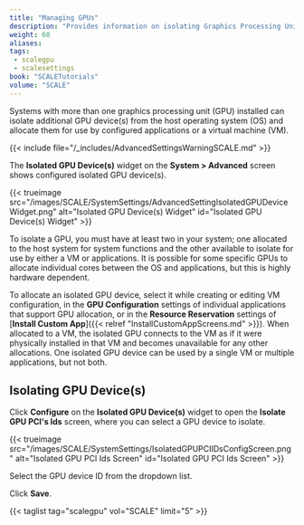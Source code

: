 ```yaml
---
title: "Managing GPUs"
description: "Provides information on isolating Graphics Processing Units (GPUs) installed in your system."
weight: 60
aliases:
tags:
 - scalegpu
 - scalesettings
book: "SCALETutorials"
volume: "SCALE"
---
```


Systems with more than one graphics processing unit (GPU) installed can isolate additional GPU device(s) from the host operating system (OS) and allocate them for use by configured applications or a virtual machine (VM).

{{< include file="/_includes/AdvancedSettingsWarningSCALE.md" >}}

The **Isolated GPU Device(s)** widget on the **System > Advanced** screen shows configured isolated GPU device(s).

{{< trueimage src="/images/SCALE/SystemSettings/AdvancedSettingIsolatedGPUDeviceWidget.png" alt="Isolated GPU Device(s) Widget" id="Isolated GPU Device(s) Widget" >}}

To isolate a GPU, you must have at least two in your system; one allocated to the host system for system functions and the other available to isolate for use by either a VM or applications.
It is possible for some specific GPUs to allocate individual cores between the OS and applications, but this is highly hardware dependent.

To allocate an isolated GPU device, select it while creating or editing VM configuration, in the **GPU Configuration** settings of individual applications that support GPU allocation, or in the **Resource Reservation** settings of [**Install Custom App**]({{< relref "InstallCustomAppScreens.md" >}}).
When allocated to a VM, the isolated GPU connects to the VM as if it were physically installed in that VM and becomes unavailable for any other allocations.
One isolated GPU device can be used by a single VM or multiple applications, but not both.

## Isolating GPU Device(s)

Click **Configure** on the **Isolated GPU Device(s)** widget to open the **Isolate GPU PCI's Ids** screen, where you can select a GPU device to isolate.

{{< trueimage src="/images/SCALE/SystemSettings/IsolatedGPUPCIIDsConfigScreen.png" alt="Isolated GPU PCI Ids Screen" id="Isolated GPU PCI Ids Screen" >}}

Select the GPU device ID from the dropdown list.

Click **Save**.

{{< taglist tag="scalegpu" vol="SCALE" limit="5" >}}
